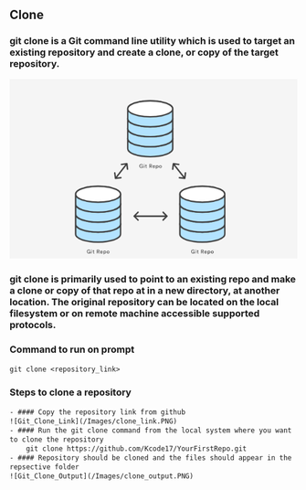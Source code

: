 ## Clone
### git clone is a Git command line utility which is used to target an existing repository and create a clone, or copy of the target repository.
![Git_Clone](/Images/clone.png)

### git clone is primarily used to point to an existing repo and make a clone or copy of that repo at in a new directory, at another location. The original repository can be located on the local filesystem or on remote machine accessible supported protocols.

### Command to run on prompt
	git clone <repository_link>

### Steps to clone a repository
	- #### Copy the repository link from github
	![Git_Clone_Link](/Images/clone_link.PNG)
	- #### Run the git clone command from the local system where you want to clone the repository
		git clone https://github.com/Kcode17/YourFirstRepo.git
	- #### Repository should be cloned and the files should appear in the repsective folder
	![Git_Clone_Output](/Images/clone_output.PNG)